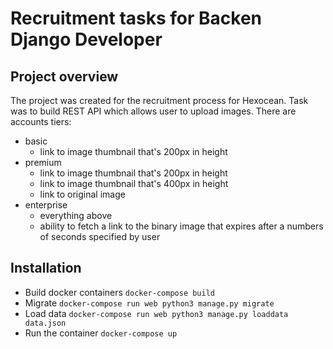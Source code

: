 # Recruitment tasks for Backen Django Developer

## Project overview
The project was created for the recruitment process for Hexocean. Task was to build REST API which allows user to upload images.
There are accounts tiers:
- basic
  - link to image thumbnail that's 200px in height
- premium
  - link to image thumbnail that's 200px in height
  - link to image thumbnail that's 400px in height
  - link to original image
- enterprise
  - everything above
  - ability to fetch a link to the binary image that expires after a numbers of seconds specified by user

## Installation

- Build docker containers `docker-compose build`
- Migrate `docker-compose run web python3 manage.py migrate`
- Load data `docker-compose run web python3 manage.py loaddata data.json`
- Run the container `docker-compose up`